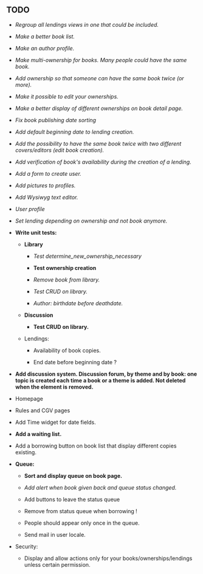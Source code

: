 TODO
---

* *Regroup all lendings views in one that could be included.*

* *Make a better book list.*

* *Make an author profile.*

* *Make multi-ownership for books. Many people could have the same book.*

* *Add ownership so that someone can have the same book twice (or more).*

* *Make it possible to edit your ownerships.*

* *Make a better display of different ownerships on book detail page.*

* *Fix book publishing date sorting*

* *Add default beginning date to lending creation.*

* *Add the possibility to have the same book twice with two different covers/editors (edit book creation).*

* *Add verification of book's availability during the creation of a lending.*

* *Add a form to create user.*

* *Add pictures to profiles.*

* *Add Wysiwyg text editor.*

* *User profile*

* *Set lending depending on ownership and not book anymore.*

* **Write unit tests:**

	* **Library**

		* *Test determine_new_ownership_necessary*

        * **Test ownership creation**

		* *Remove book from library.*

        * *Test CRUD on library.*

        * *Author: birthdate before deathdate.*

    * **Discussion**

        * **Test CRUD on library.**

    * Lendings:

        * Availability of book copies.

        * End date before beginning date ?
    
* **Add discussion system. Discussion forum, by theme and by book: one topic is created each time a book or a theme is added. Not deleted when the element is removed.**

* Homepage

* Rules and CGV pages

* Add Time widget for date fields.

* **Add a waiting list.**

* Add a borrowing button on book list that display different copies existing.

* **Queue:**
    
    * **Sort and display queue on book page.**

    * *Add alert when book given back and queue status changed.*

    * Add buttons to leave the status queue

    * Remove from status queue when borrowing !

    * People should appear only once in the queue.

    * Send mail in user locale.

* Security:

    * Display and allow actions only for your books/ownerships/lendings unless certain permission.